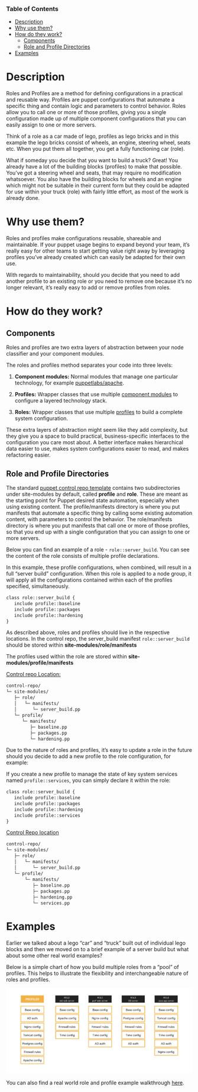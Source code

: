 <div class="tocoutline">

### Table of Contents

<div class="toc">

- [Description](#description)
- [Why use them?](#why-use-them)
- [How do they work?](#how-do-they-work)
  - [Components](#components)
  - [Role and Profile Directories](#role-and-profile-directories)
- [Examples](#examples)

</div>

</div>

# Description<a href="#description" aria-hidden="true"></a>

Roles and Profiles are a method for defining configurations in a practical and reusable way. Profiles are puppet configurations that automate a specific thing and contain logic and parameters to control behavior. Roles allow you to call one or more of those profiles, giving you a single configuration made up of multiple component configurations that you can easily assign to one or more servers.

Think of a role as a car made of lego, profiles as lego bricks and in this example the lego bricks consist of wheels, an engine, steering wheel, seats etc. When you put them all together, you get a fully functioning car (role). 

What if someday you decide that you want to build a truck? Great! You already have a lot of the building blocks (profiles) to make that possible. You’ve got a steering wheel and seats, that may require no modification whatsoever. You also have the building blocks for wheels and an engine which might not be suitable in their current form but they could be adapted for use within your truck (role) with fairly little effort, as most of the work is already done.

# Why use them?<a href="#why-use-them" aria-hidden="true"></a>

Roles and profiles make configurations reusable, shareable and maintainable. If your puppet usage begins to expand beyond your team, it’s really easy for other teams to start getting value right away by leveraging profiles you’ve already created which can easily be adapted for their own use. 

With regards to maintainability, should you decide that you need to add another profile to an existing role or you need to remove one because it’s no longer relevant, it’s really easy to add or remove profiles from roles. 


# How do they work?<a href="#how-do-they-work" aria-hidden="true"></a>

## Components<a href="#components" aria-hidden="true"></a>

Roles and profiles are two extra layers of abstraction between your node classifier and your component modules. 

The roles and profiles method separates your code into three levels: 


1. **Component modules:** Normal modules that manage one particular technology, for example <span style="text-decoration:underline;">puppetlabs/apache</span>. 

2. **Profiles:** Wrapper classes that use multiple <span style="text-decoration:underline;">component modules</span> to configure a layered technology stack. 

3. **Roles:** Wrapper classes that use multiple <span style="text-decoration:underline;">profiles</span> to build a complete system configuration. 

These extra layers of abstraction might seem like they add complexity, but they give you a space to build practical, business-specific interfaces to the configuration you care most about. A better interface makes hierarchical data easier to use, makes system configurations easier to read, and makes refactoring easier.

## Role and Profile Directories<a href="#roles-and-profiles-directories" aria-hidden="true"></a>

The standard <a href="https://github.com/puppetlabs/control-repo" target="_blank">puppet control repo template</a> contains two subdirectories under site-modules by default, called **profile** and **role**. These are meant as the starting point for Puppet desired state automation, especially when using existing content. The profile/manifests directory is where you put manifests that automate a specific thing by calling some existing automation content, with parameters to control the behavior. The role/manifests directory is where you put manifests that call one or more of those profiles, so that you end up with a single configuration that you can assign to one or more servers.


Below you can find an example of a role - `role::server_build`. You can see the content of the role consists of multiple profile declarations. 

In this example, these profile configurations, when combined, will result in a full “server build” configuration. When this role is applied to a node group, it will apply all the configurations contained within each of the profiles specified, simultaneously.


```puppet
class role::server_build {
   include profile::baseline
   include profile::packages
   include profile::hardening
}
```

As described above, roles and profiles should live in the respective locations. In the control repo, the server_build manifest `role::server_build` should be stored within **site-modules/role/manifests**

The profiles used within the role are stored within **site-modules/profile/manifests**

<span style="text-decoration:underline;">Control repo Location:</span>

<div class="noninteractive">

```
control-repo/
└─ site-modules/
   ├─ role/
   │   └─ manifests/
   │      └─ server_build.pp
   └─ profile/
      └─ manifests/
         ├─ baseline.pp
         ├─ packages.pp
         └─ hardening.pp
```

</div>

Due to the nature of roles and profiles, it’s easy to update a role in the future should you decide to add a new profile to the role configuration, for example:

If you create a new profile to manage the state of key system services named `profile::services`, you can simply declare it within the role:


```puppet
class role::server_build {
   include profile::baseline
   include profile::packages
   include profile::hardening
   include profile::services
}
```


<span style="text-decoration:underline;">Control Repo location</span>

<div class="noninteractive">

```
control-repo/
└─ site-modules/
   ├─ role/
   │   └─ manifests/
   │      └─ server_build.pp
   └─ profile/
       └─ manifests/
          ├─ baseline.pp
          ├─ packages.pp
          ├─ hardening.pp
          └─ services.pp
```

</div>

# Examples<a href="#examples" aria-hidden="true"></a>

Earlier we talked about a lego “car” and “truck” built out of individual lego blocks and then we moved on to a brief example of a server build but what about some other real world examples? 

Below is a simple chart of how you build multiple roles from a “pool” of profiles. This helps to illustrate the flexibility and interchangeable nature of roles and profiles. 

![alt text for screen readers](../assets/img/roles_profile_example.png "Roles and Profiles example")

You can also find a real world role and profile example walkthrough <a href="https://puppet-enterprise-guide.com/theory/roles-and-profiles-example.html" target="_blank">here</a>.
